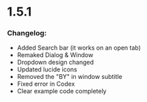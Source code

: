 # 1.5.1
### Changelog:
- Added Search bar (it works on an open tab)
- Remaked Dialog & Window
- Dropdown design changed
- Updated lucide icons
- Removed the "BY" in window subtitle
- Fixed error in Codex
- Clear example code completely